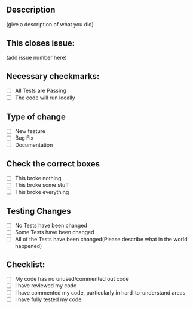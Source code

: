 ## Desccription

(give a description of what you did)

## This closes issue:

(add issue number here)

## Necessary checkmarks:

- [ ] All Tests are Passing
- [ ] The code will run locally

## Type of change

- [ ] New feature
- [ ] Bug Fix
- [ ] Documentation

## Check the correct boxes

- [ ] This broke nothing
- [ ] This broke some stuff
- [ ] This broke everything

## Testing Changes

- [ ] No Tests have been changed
- [ ] Some Tests have been changed
- [ ] All of the Tests have been changed(Please describe what in the world happened)

## Checklist:

- [ ] My code has no unused/commented out code
- [ ] I have reviewed my code
- [ ] I have commented my code, particularly in hard-to-understand areas
- [ ] I have fully tested my code
